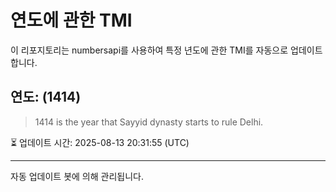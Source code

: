 
# 연도에 관한 TMI

이 리포지토리는 numbersapi를 사용하여 특정 년도에 관한 TMI를 자동으로 업데이트합니다.

## 연도: (1414)
> 1414 is the year that Sayyid dynasty starts to rule Delhi.

⏳ 업데이트 시간: 2025-08-13 20:31:55 (UTC)

---
자동 업데이트 봇에 의해 관리됩니다.
